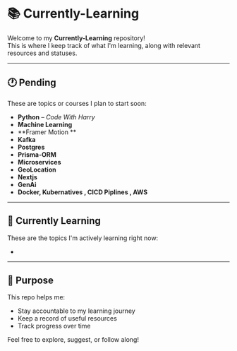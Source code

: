 # 📚 Currently-Learning

Welcome to my **Currently-Learning** repository!  
This is where I keep track of what I'm learning, along with relevant resources and statuses.

---

## 🕐 Pending

These are topics or courses I plan to start soon:

- **Python** – *Code With Harry*
- **Machine Learning**
- **Framer Motion **
- **Kafka**
- **Postgres**
- **Prisma-ORM**
- **Microservices**
- **GeoLocation**
- **Nextjs**
- **GenAi**
- **Docker, Kubernatives , CICD Piplines , AWS**

---

## 🚀 Currently Learning

These are the topics I'm actively learning right now:

- 

---

## 📌 Purpose

This repo helps me:
- Stay accountable to my learning journey
- Keep a record of useful resources
- Track progress over time

Feel free to explore, suggest, or follow along!

